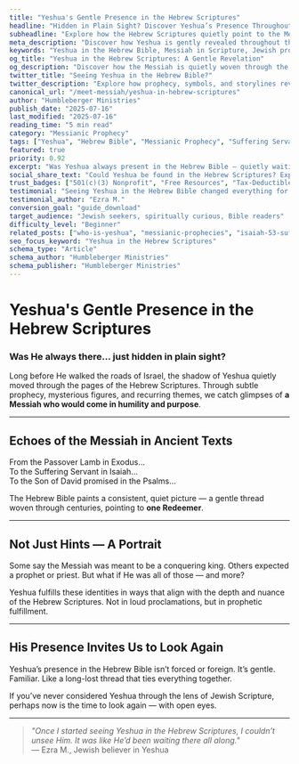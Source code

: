 ```yaml
---
title: "Yeshua's Gentle Presence in the Hebrew Scriptures"
headline: "Hidden in Plain Sight? Discover Yeshua’s Presence Throughout the Hebrew Bible"
subheadline: "Explore how the Hebrew Scriptures quietly point to the Messiah through prophecy and pattern"
meta_description: "Discover how Yeshua is gently revealed throughout the Hebrew Bible through prophecy and theme."
keywords: "Yeshua in the Hebrew Bible, Messiah in Scripture, Jewish prophecy, Suffering Servant, Son of David"
og_title: "Yeshua in the Hebrew Scriptures: A Gentle Revelation"
og_description: "Discover how the Messiah is quietly woven through the ancient Jewish Scriptures."
twitter_title: "Seeing Yeshua in the Hebrew Bible?"
twitter_description: "Explore how prophecy, symbols, and storylines reveal Yeshua across the Hebrew Scriptures."
canonical_url: "/meet-messiah/yeshua-in-hebrew-scriptures"
author: "Humbleberger Ministries"
publish_date: "2025-07-16"
last_modified: "2025-07-16"
reading_time: "5 min read"
category: "Messianic Prophecy"
tags: ["Yeshua", "Hebrew Bible", "Messianic Prophecy", "Suffering Servant", "Passover Lamb", "Son of David"]
featured: true
priority: 0.92
excerpt: "Was Yeshua always present in the Hebrew Bible — quietly waiting to be revealed?"
social_share_text: "Could Yeshua be found in the Hebrew Scriptures? Explore His presence across the Tanakh."
trust_badges: ["501(c)(3) Nonprofit", "Free Resources", "Tax-Deductible Donations"]
testimonial: "Seeing Yeshua in the Hebrew Bible changed everything for me."
testimonial_author: "Ezra M."
conversion_goal: "guide_download"
target_audience: "Jewish seekers, spiritually curious, Bible readers"
difficulty_level: "Beginner"
related_posts: ["who-is-yeshua", "messianic-prophecies", "isaiah-53-suffering-servant"]
seo_focus_keyword: "Yeshua in the Hebrew Scriptures"
schema_type: "Article"
schema_author: "Humbleberger Ministries"
schema_publisher: "Humbleberger Ministries"
---
```


# Yeshua's Gentle Presence in the Hebrew Scriptures

### Was He always there… just hidden in plain sight?

Long before He walked the roads of Israel, the shadow of Yeshua quietly moved through the pages of the Hebrew Scriptures. Through subtle prophecy, mysterious figures, and recurring themes, we catch glimpses of **a Messiah who would come in humility and purpose**.

---

## Echoes of the Messiah in Ancient Texts

From the Passover Lamb in Exodus…  
To the Suffering Servant in Isaiah…  
To the Son of David promised in the Psalms…

The Hebrew Bible paints a consistent, quiet picture — a gentle thread woven through centuries, pointing to **one Redeemer**.

---

## Not Just Hints — A Portrait

Some say the Messiah was meant to be a conquering king. Others expected a prophet or priest. But what if He was all of those — and more?

Yeshua fulfills these identities in ways that align with the depth and nuance of the Hebrew Scriptures. Not in loud proclamations, but in prophetic fulfillment.

---

## His Presence Invites Us to Look Again

Yeshua’s presence in the Hebrew Bible isn’t forced or foreign. It’s gentle. Familiar. Like a long-lost thread that ties everything together.

If you’ve never considered Yeshua through the lens of Jewish Scripture, perhaps now is the time to look again — with open eyes.

---

> _"Once I started seeing Yeshua in the Hebrew Scriptures, I couldn’t unsee Him. It was like He’d been waiting there all along."_  
> — Ezra M., Jewish believer in Yeshua
